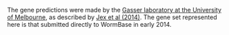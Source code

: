 [//]: # (Created by ./bin/manage_files.pl from ./species/Trichuris_suis/PRJNA208415/Trichuris_suis_PRJNA208415.annotation.html on Thu Jun 11 13:46:28 2020)
The gene predictions were made by the [Gasser laboratory at the University of Melbourne](http://www.gasserlab.org/), as described by [Jex et al (2014)](http://europepmc.org/abstract/MED/24929829). The gene set represented here is that submitted directly to WormBase in early 2014.
